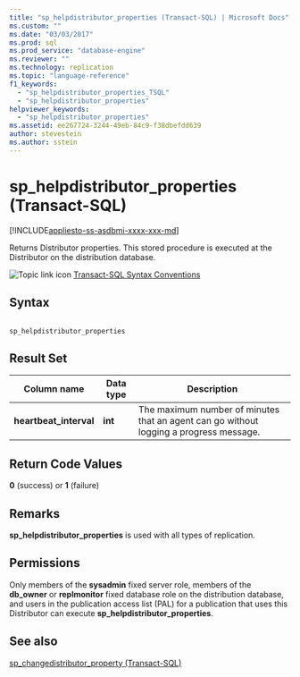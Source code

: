 ```yaml
---
title: "sp_helpdistributor_properties (Transact-SQL) | Microsoft Docs"
ms.custom: ""
ms.date: "03/03/2017"
ms.prod: sql
ms.prod_service: "database-engine"
ms.reviewer: ""
ms.technology: replication
ms.topic: "language-reference"
f1_keywords: 
  - "sp_helpdistributor_properties_TSQL"
  - "sp_helpdistributor_properties"
helpviewer_keywords: 
  - "sp_helpdistributor_properties"
ms.assetid: ee267724-3244-49eb-84c9-f38dbefdd639
author: stevestein
ms.author: sstein
---
```

# sp_helpdistributor_properties (Transact-SQL)
[!INCLUDE[appliesto-ss-asdbmi-xxxx-xxx-md](../../includes/appliesto-ss-asdbmi-xxxx-xxx-md.md)]

  Returns Distributor properties. This stored procedure is executed at the Distributor on the distribution database.  
  
 ![Topic link icon](../../database-engine/configure-windows/media/topic-link.gif "Topic link icon") [Transact-SQL Syntax Conventions](../../t-sql/language-elements/transact-sql-syntax-conventions-transact-sql.md)  
  
## Syntax  
  
```  
  
sp_helpdistributor_properties   
```  
  
## Result Set  
  
|Column name|Data type|Description|  
|-----------------|---------------|-----------------|  
|**heartbeat_interval**|**int**|The maximum number of minutes that an agent can go without logging a progress message.|  
  
## Return Code Values  
 **0** (success) or **1** (failure)  
  
## Remarks  
 **sp_helpdistributor_properties** is used with all types of replication.  
  
## Permissions  
 Only members of the **sysadmin** fixed server role, members of the **db_owner** or **replmonitor** fixed database role on the distribution database, and users in the publication access list (PAL) for a publication that uses this Distributor can execute **sp_helpdistributor_properties**.  
  
## See also  
 [sp_changedistributor_property &#40;Transact-SQL&#41;](../../relational-databases/system-stored-procedures/sp-changedistributor-property-transact-sql.md)  
  
  
